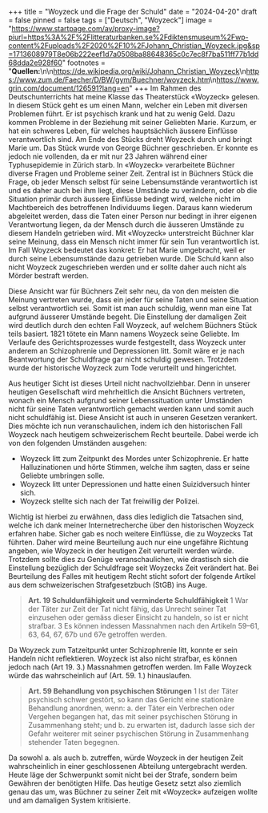 +++
title = "Woyzeck und die Frage der Schuld"
date = "2024-04-20"
draft = false
pinned = false
tags = ["Deutsch", "Woyzeck"]
image = "https://www.startpage.com/av/proxy-image?piurl=https%3A%2F%2Flitteraturbanken.se%2Fdiktensmuseum%2Fwp-content%2Fuploads%2F2020%2F10%2FJohann_Christian_Woyzeck.jpg&sp=1713608979T8e06b222eef1d7a0508ba88648365c0c7ec8f7ba511ff77b1dd68dda2e928f60"
footnotes = "**Quellen:**\n\n<https://de.wikipedia.org/wiki/Johann_Christian_Woyzeck>\n<https://www.zum.de/Faecher/D/BW/gym/Buechner/woyzeck.htm>\n<https://www.grin.com/document/126591?lang=en>"
+++
Im Rahmen des Deutschunterrichts hat meine Klasse das Theaterstück «Woyzeck» gelesen. In diesem Stück geht es um einen Mann, welcher ein Leben mit diversen Problemen führt. Er ist psychisch krank und hat zu wenig Geld. Dazu kommen Probleme in der Beziehung mit seiner Geliebten Marie. Kurzum, er hat ein schweres Leben, für welches hauptsächlich äussere Einflüsse verantwortlich sind. Am Ende des Stücks dreht Woyzeck durch und bringt Marie um. Das Stück wurde von George Büchner geschrieben. Er konnte es jedoch nie vollenden, da er mit nur 23 Jahren während einer Typhusepidemie in Zürich starb. In «Woyzeck» verarbeitete Büchner diverse Fragen und Probleme seiner Zeit. Zentral ist in Büchners Stück die Frage, ob jeder Mensch selbst für seine Lebensumstände verantwortlich ist und es daher auch bei ihm liegt, diese Umstände zu verändern, oder ob die Situation primär durch äussere Einflüsse bedingt wird, welche nicht im Machtbereich des betroffenen Individuums liegen. Daraus kann wiederum abgeleitet werden, dass die Taten einer Person nur bedingt in ihrer eigenen Verantwortung liegen, da der Mensch durch die äusseren Umstände zu diesem Handeln getrieben wird. Mit «Woyzeck» unterstreicht Büchner klar seine Meinung, dass ein Mensch nicht immer für sein Tun verantwortlich ist. Im Fall Woyzeck bedeutet das konkret: Er hat Marie umgebracht, weil er durch seine Lebensumstände dazu getrieben wurde. Die Schuld kann also nicht Woyzeck zugeschrieben werden und er sollte daher auch nicht als Mörder bestraft werden.


Diese Ansicht war für Büchners Zeit sehr neu, da von den meisten die Meinung vertreten wurde, dass ein jeder für seine Taten und seine Situation selbst verantwortlich sei. Somit ist man auch schuldig, wenn man eine Tat aufgrund äusserer Umstände begeht. Die Einstellung der damaligen Zeit wird deutlich durch den echten Fall Woyzeck, auf welchem Büchners Stück teils basiert. 1821 tötete ein Mann namens Woyzeck seine Geliebte. Im Verlaufe des Gerichtsprozesses wurde festgestellt, dass Woyzeck unter anderem an Schizophrenie und Depressionen litt. Somit wäre er je nach Beantwortung der Schuldfrage gar nicht schuldig gewesen. Trotzdem wurde der historische Woyzeck zum Tode verurteilt und hingerichtet.


Aus heutiger Sicht ist dieses Urteil nicht nachvollziehbar. Denn in unserer heutigen Gesellschaft wird mehrheitlich die Ansicht Büchners vertreten, wonach ein Mensch aufgrund seiner Lebenssituation unter Umständen nicht für seine Taten verantwortlich gemacht werden kann und somit auch nicht schuldfähig ist. Diese Ansicht ist auch in unseren Gesetzen verankert. Dies möchte ich nun veranschaulichen, indem ich den historischen Fall Woyzeck nach heutigem schweizerischem Recht beurteile. Dabei werde ich von den folgenden Umständen ausgehen:

* Woyzeck litt zum Zeitpunkt des Mordes unter Schizophrenie. Er hatte Halluzinationen und hörte Stimmen, welche ihm sagten, dass er seine Geliebte umbringen solle.
* Woyzeck litt unter Depressionen und hatte einen Suizidversuch hinter sich.
* Woyzeck stellte sich nach der Tat freiwillig der Polizei.


Wichtig ist hierbei zu erwähnen, dass dies lediglich die Tatsachen sind, welche ich dank meiner Internetrecherche über den historischen Woyzeck erfahren habe. Sicher gab es noch weitere Einflüsse, die zu Woyzecks Tat führten. Daher wird meine Beurteilung auch nur eine ungefähre Richtung angeben, wie Woyzeck in der heutigen Zeit verurteilt werden würde. Trotzdem sollte dies zu Genüge veranschaulichen, wie drastisch sich die Einstellung bezüglich der Schuldfrage seit Woyzecks Zeit verändert hat.
Bei Beurteilung des Falles mit heutigem Recht sticht sofort der folgende Artikel aus dem schweizerischen Strafgesetzbuch (StGB) ins Auge.

> **Art. 19 Schuldunfähigkeit und verminderte Schuldfähigkeit**
> 1 War der Täter zur Zeit der Tat nicht fähig, das Unrecht seiner Tat einzusehen oder gemäss dieser Einsicht zu handeln, so ist er nicht strafbar.
> 3 Es können indessen Massnahmen nach den Artikeln 59–61, 63, 64, 67, 67b und 67e getroffen werden.


Da Woyzeck zum Tatzeitpunkt unter Schizophrenie litt, konnte er sein Handeln nicht reflektieren. Woyzeck ist also nicht strafbar, es können jedoch nach (Art 19. 3.) Massnahmen getroffen werden. Im Falle Woyzeck würde das wahrscheinlich auf (Art. 59. 1.) hinauslaufen.



> **Art. 59 Behandlung von psychischen Störungen**
> 1 Ist der Täter psychisch schwer gestört, so kann das Gericht eine stationäre Behandlung anordnen, wenn:
> a.
>     der Täter ein Verbrechen oder Vergehen begangen hat, das mit seiner psychischen Störung in Zusammenhang steht; und
> b.
>     zu erwarten ist, dadurch lasse sich der Gefahr weiterer mit seiner psychischen Störung in Zusammenhang stehender Taten begegnen.


Da sowohl a. als auch b. zutreffen, würde Woyzeck in der heutigen Zeit wahrscheinlich in einer geschlossenen Abteilung untergebracht werden. Heute läge der Schwerpunkt somit nicht bei der Strafe, sondern beim Gewähren der benötigten Hilfe. Das heutige Gesetz setzt also ziemlich genau das um, was Büchner zu seiner Zeit mit «Woyzeck» aufzeigen wollte und am damaligen System kritisierte.